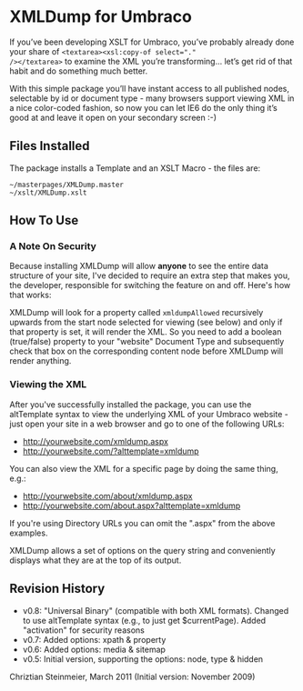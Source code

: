 XMLDump for Umbraco
===================

If you’ve been developing XSLT for Umbraco, you’ve probably already done your share
of <code>&lt;textarea&gt;&lt;xsl:copy-of select="." /&gt;&lt;/textarea&gt;</code> to examine the XML you’re transforming...
let’s get rid of that habit and do something much better.

With this simple package you’ll have instant access to all
published nodes, selectable by id or document type - many browsers support viewing XML
in a nice color-coded fashion, so now you can let IE6 do the only thing it’s good at and
leave it open on your secondary screen :-)

Files Installed
---------------

The package installs a Template and an XSLT Macro - the files are:

	~/masterpages/XMLDump.master
	~/xslt/XMLDump.xslt

How To Use
----------

### A Note On Security

Because installing XMLDump will allow **anyone** to see the entire data structure of your site, I've decided
to require an extra step that makes you, the developer, responsible for switching the feature on and off.
Here's how that works:

XMLDump will look for a property called `xmldumpAllowed` recursively upwards from the
start node selected for viewing (see below) and only if that property is set, it will render the XML. So you
need to add a boolean (true/false) property to your "website" Document Type and subsequently check that box on
the corresponding content node before XMLDump will render anything.

### Viewing the XML

After you've successfully installed the package, you can use the altTemplate syntax to view the underlying XML of your
Umbraco website - just open your site in a web browser and go to one of the following URLs:

* http://yourwebsite.com/xmldump.aspx
* http://yourwebsite.com/?alttemplate=xmldump 

You can also view the XML for a specific page by doing the same thing, e.g.:

* http://yourwebsite.com/about/xmldump.aspx
* http://yourwebsite.com/about.aspx?alttemplate=xmldump 

If you're using Directory URLs you can omit the ".aspx" from the above examples.

XMLDump allows a set of options on the query string and conveniently displays what they are at the top of its output.

Revision History
----------------

* v0.8:	"Universal Binary" (compatible with both XML formats). Changed to use altTemplate syntax (e.g., to just get $currentPage). Added "activation" for security reasons
* v0.7:	Added options: xpath &amp; property
* v0.6:	Added options: media &amp; sitemap
* v0.5:	Initial version, supporting the options: node, type &amp; hidden


Chriztian Steinmeier, March 2011
(Initial version: November 2009)